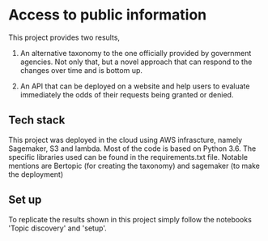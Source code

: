 # Access to public information

This project provides two results, 

1) An alternative taxonomy to the one officially provided by government agencies. Not only that, but a novel approach that can respond to the changes over time and is bottom up.

2) An API that can be deployed on a website and help users to evaluate immediately the odds of their requests being granted or denied.

## Tech stack

This project was deployed in the cloud using AWS infrascture, namely Sagemaker, S3 and lambda. Most of the code is based on Python 3.6. The specific libraries used can be found in the requirements.txt file. Notable mentions are Bertopic (for creating the taxonomy) and sagemaker (to make the deployment)

## Set up

To replicate the results shown in this project simply follow the notebooks 'Topic discovery' and 'setup'.